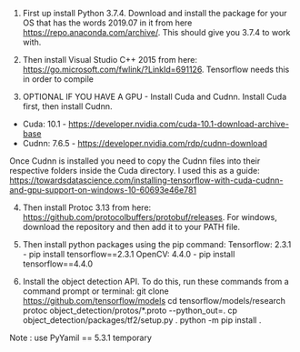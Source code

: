 1. First up install Python  3.7.4. Download and install the package for your OS that has the words 2019.07 in it from here https://repo.anaconda.com/archive/. 
This should give you 3.7.4 to work with. 

2. Then install Visual Studio C++ 2015 from here: https://go.microsoft.com/fwlink/?LinkId=691126. Tensorflow needs this in order to compile 

3. OPTIONAL IF YOU HAVE A GPU - Install Cuda and Cudnn. Install Cuda first, then install Cudnn. 
- Cuda: 10.1 - https://developer.nvidia.com/cuda-10.1-download-archive-base
- Cudnn: 7.6.5 - https://developer.nvidia.com/rdp/cudnn-download

Once Cudnn is installed you need to copy the Cudnn files into their respective folders inside the Cuda directory. I used this as a guide: https://towardsdatascience.com/installing-tensorflow-with-cuda-cudnn-and-gpu-support-on-windows-10-60693e46e781 
 
4. Then install Protoc 3.13 from here: https://github.com/protocolbuffers/protobuf/releases. For windows, download the repository and then add it to your PATH file. 

5. Then install python packages using the pip command: 
  Tensorflow: 2.3.1 - pip install tensorflow==2.3.1
  OpenCV: 4.4.0  - pip install tensorflow==4.4.0

6. Install the object detection API. To do this, run these commands from a command prompt or terminal:
  git clone https://github.com/tensorflow/models 
  cd tensorflow/models/research 
  protoc object_detection/protos/*.proto --python_out=.
  cp object_detection/packages/tf2/setup.py .
  python -m pip install .


Note : use PyYamil == 5.3.1 temporary